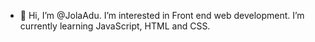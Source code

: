 - 👋 Hi, I’m @JolaAdu. I’m interested in Front end web development. I’m currently learning JavaScript, HTML and CSS.

<!---
JolaAdu/JolaAdu is a ✨ special ✨ repository because its `README.md` (this file) appears on your GitHub profile.
You can click the Preview link to take a look at your changes.
--->
